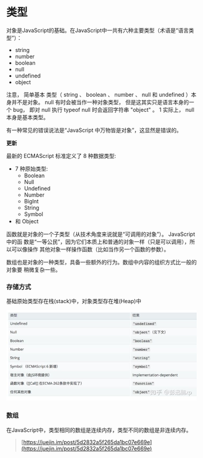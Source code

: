 # 类型

对象是JavaScript的基础。在JavaScript中一共有六种主要类型（术语是“语言类型”）：

* string
* number
* boolean
* null
* undefined
* object

注意， 简单基本 类型（ string 、 boolean 、 number 、 null 和 undefined ）本身并不是对象。 null 有时会被当作一种对象类型， 但是这其实只是语言本身的一个 bug， 即对 null 执行 typeof null 时会返回字符串 "object" 。 1 实际上， null 本身是基本类型。

有一种常见的错误说法是“JavaScript 中万物皆是对象”，这显然是错误的。

**更新**

最新的 ECMAScript 标准定义了 8 种数据类型:

* 7 种原始类型:
  * Boolean
  * Null
  * Undefined
  * Number
  * BigInt
  * String
  * Symbol 
* 和 Object

函数就是对象的一个子类型（从技术角度来说就是“可调用的对象”）。 JavaScript 中的函 数是“一等公民”，因为它们本质上和普通的对象一样（只是可以调用），所以可以像操作 其他对象一样操作函数（比如当作另一个函数的参数）。

数组也是对象的一种类型，具备一些额外的行为。数组中内容的组织方式比一般的对象要 稍微复杂一些。

### 存储方式

基础原始类型存在栈\(stack\)中，对象类型存在堆\(Heap\)中

![](../../.gitbook/assets/image%20%2855%29.png)

### 数组

在JavaScript中，类型相同的数组是连续内存，类型不同的数组是非连续内存。

> [https://juejin.im/post/5d2832a5f265da1bc07e669e](https://juejin.im/post/5d2832a5f265da1bc07e669e)

